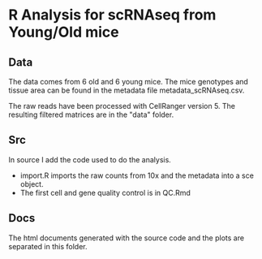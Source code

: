 # R Analysis for scRNAseq from Young/Old mice

## Data

The data comes from 6 old and 6 young mice. The mice genotypes and tissue area can be 
found in the metadata file metadata_scRNAseq.csv.

The raw reads have been processed with CellRanger version 5. The resulting 
filtered matrices are in the "data" folder.

## Src
 In source I add the code used to do the analysis. 
 - import.R imports the raw counts from 10x and the metadata into a sce object. 
 - The first cell and gene quality control is in QC.Rmd
 
 
## Docs
 The html documents generated with the source code and the plots are separated 
 in this folder.